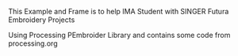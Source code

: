 This Example and Frame is to help IMA Student with SINGER Futura Embroidery Projects

Using Processing PEmbroider Library and contains some code from processing.org

